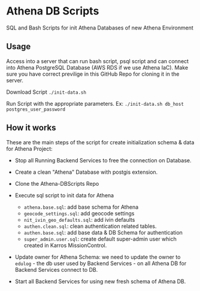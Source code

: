 # Athena DB Scripts

SQL and Bash Scripts for init Athena Databases of new Athena Environment

## Usage

Access into a server that can run bash script, psql script and can connect into Athena PostgreSQL Database (AWS RDS if we use Athena IaC).
Make sure you have correct previlige in this GitHub Repo for cloning it in the server.

Download Script `./init-data.sh`

Run Script with the appropriate parameters. Ex: `./init-data.sh db_host postgres_user_password`


## How it works

These are the main steps of the script for create initialization schema & data for Athena Project:
- Stop all Running Backend Services to free the connection on Database.
- Create a clean "Athena" Database with postgis extension.
- Clone the Athena-DBScripts Repo
- Execute sql script to init data for Athena
    + `athena.base.sql`: add base schema for Athena
    + `geocode_settings.sql`: add geocode settings
    + `nit_ivin_geo_defaults.sql`: add ivin defaults
    + `authen.clean.sql`: clean authentication related tables.
    + `authen.base.sql`: add base data & DB Schema for authentication
    + `super_admin.user.sql`: create default super-admin user which created in Karros MissionControl.

- Update owner for Athena Schema: we need to update the owner to `edulog` - the db user used by Backend Services - on all Athena DB for Backend Services connect to DB.
- Start all Backend Services for using new fresh schema of Athena DB.

